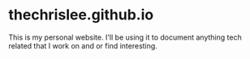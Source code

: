 # thechrislee.github.io

This is my personal website. I'll be using it to document anything tech related that I work on and or find interesting.
